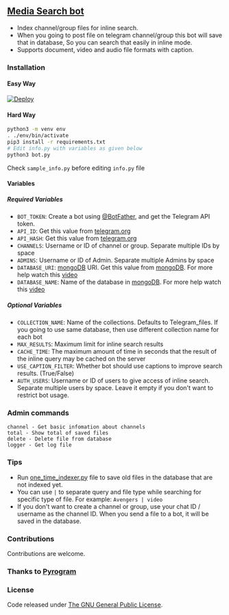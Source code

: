 ## [Media Search bot](https://github.com/Sh-Jil/Media-Search-bot)

* Index channel/group files for inline search.
* When you going to post file on telegram channel/group this bot will save that in database, So you can search that easily in inline mode.
* Supports document, video and audio file formats with caption.

### Installation

#### Easy Way
[![Deploy](https://www.herokucdn.com/deploy/button.svg)](https://heroku.com/deploy)

#### Hard Way

```sh
python3 -m venv env
. ./env/bin/activate
pip3 install -r requirements.txt
# Edit info.py with variables as given below
python3 bot.py
```
Check `sample_info.py` before editing `info.py` file

#### Variables

##### Required Variables
* `BOT_TOKEN`: Create a bot using [@BotFather](https://telegram.dog/BotFather), and get the Telegram API token.
* `API_ID`: Get this value from [telegram.org](https://my.telegram.org/apps)
* `API_HASH`: Get this value from [telegram.org](https://my.telegram.org/apps)
* `CHANNELS`: Username or ID of channel or group. Separate multiple IDs by space
* `ADMINS`: Username or ID of Admin. Separate multiple Admins by space
* `DATABASE_URI`: [mongoDB](https://www.mongodb.com) URI. Get this value from [mongoDB](https://www.mongodb.com). For more help watch this [video](https://youtu.be/dsuTn4qV2GA)
* `DATABASE_NAME`: Name of the database in [mongoDB](https://www.mongodb.com). For more help watch this [video](https://youtu.be/dsuTn4qV2GA)

##### Optional Variables
* `COLLECTION_NAME`: Name of the collections. Defaults to Telegram_files. If you going to use same database, then use different collection name for each bot
* `MAX_RESULTS`: Maximum limit for inline search results
* `CACHE_TIME`: The maximum amount of time in seconds that the result of the inline query may be cached on the server
* `USE_CAPTION_FILTER`: Whether bot should use captions to improve search results. (True/False)
* `AUTH_USERS`: Username or ID of users to give access of inline search. Separate multiple users by space. Leave it empty if you don't want to restrict bot usage.

### Admin commands
```
channel - Get basic infomation about channels
total - Show total of saved files
delete - Delete file from database
logger - Get log file
```

### Tips
* Run [one_time_indexer.py](one_time_indexer.py) file to save old files in the database that are not indexed yet.
* You can use `|` to separate query and file type while searching for specific type of file. For example: `Avengers | video`
* If you don't want to create a channel or group, use your chat ID / username as the channel ID. When you send a file to a bot, it will be saved in the database.

### Contributions
Contributions are welcome.

### Thanks to [Pyrogram](https://github.com/pyrogram/pyrogram)

### License
Code released under [The GNU General Public License](LICENSE).
